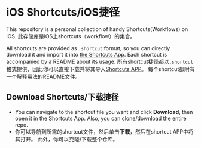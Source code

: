 
# iOS Shortcuts/iOS捷径

This repository is a personal collection of handy Shortcuts(Workflows) on iOS.
此存储库是iOS上shortcuts（workflow）的集合。

All shortcuts are provided as  `.shortcut` format, so you can directly download it and import it into [the Shortcuts App](https://itunes.apple.com/app/shortcuts/id915249334). Each shortcut is accompanied by a README about its usage.
所有shortcut捷径都以`.shortcut`格式提供，因此你可以直接下载并将其导入[Shortcuts APP](https://itunes.apple.com/app/shortcuts/id915249334)。 每个shortcut都附有一个解释用法的README文件。

## Download  Shortcuts/下载捷径

- You can navigate to the shortcut file you want and click **Download**, then open it in the Shortcuts App. Also, you can clone/download the entire repo.
- 你可以导航到所需的shortcut文件，然后单击**下载**，然后在shortcut APP中将其打开。 此外，你可以克隆/下载整个仓库。




